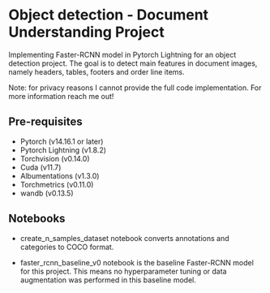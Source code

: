 # Object detection - Document Understanding Project
Implementing Faster-RCNN model in Pytorch Lightning for an object detection project. The goal is to detect main features in document images, namely headers, tables, footers and order line items. 

Note: for privacy reasons I cannot provide the full code implementation. For more information reach me out!

## ****Pre-requisites****

- Pytorch (v14.16.1 or later)
- Pytorch Lightning (v1.8.2)
- Torchvision (v0.14.0)
- Cuda (v11.7)
- Albumentations (v1.3.0)
- Torchmetrics (v0.11.0)
- wandb (v0.13.5)

## Notebooks

- create_n_samples_dataset notebook converts annotations and categories to COCO format. 

- faster_rcnn_baseline_v0 notebook is the baseline Faster-RCNN model for this project. This means no hyperparameter tuning or data augmentation was performed in this baseline model. 
